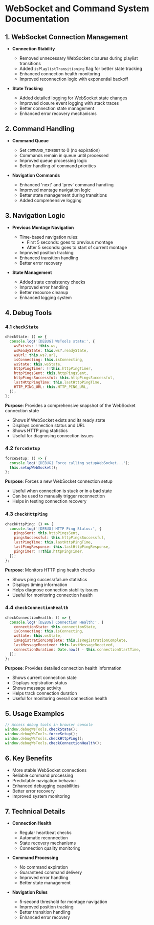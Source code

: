 # WebSocket and Command System Documentation

## 1. WebSocket Connection Management

- **Connection Stability**
  - Removed unnecessary WebSocket closures during playlist transitions
  - Added `isPlaylistTransitioning` flag for better state tracking
  - Enhanced connection health monitoring
  - Improved reconnection logic with exponential backoff

- **State Tracking**
  - Added detailed logging for WebSocket state changes
  - Improved closure event logging with stack traces
  - Better connection state management
  - Enhanced error recovery mechanisms

## 2. Command Handling

- **Command Queue**
  - Set `COMMAND_TIMEOUT` to 0 (no expiration)
  - Commands remain in queue until processed
  - Improved queue processing logic
  - Better handling of command priorities

- **Navigation Commands**
  - Enhanced 'next' and 'prev' command handling
  - Improved montage navigation logic
  - Better state management during transitions
  - Added comprehensive logging

## 3. Navigation Logic

- **Previous Montage Navigation**
  - Time-based navigation rules:
    - First 5 seconds: goes to previous montage
    - After 5 seconds: goes to start of current montage
  - Improved position tracking
  - Enhanced transition handling
  - Better error recovery

- **State Management**
  - Added state consistency checks
  - Improved error handling
  - Better resource cleanup
  - Enhanced logging system

## 4. Debug Tools

### 4.1 `checkState`

```javascript
checkState: () => {
  console.log('[DEBUG] WsTools state:', {
    wsExists: !!this.ws,
    wsReadyState: this.ws?.readyState,
    wsUrl: this.ws?.url,
    isConnecting: this.isConnecting,
    wsState: this.wsState,
    httpPingTimer: !!this.httpPingTimer,
    httpPingsSent: this.httpPingsSent,
    httpPingsSuccessful: this.httpPingsSuccessful,
    lastHttpPingTime: this.lastHttpPingTime,
    HTTP_PING_URL: this.HTTP_PING_URL,
  });
};
```

**Purpose**: Provides a comprehensive snapshot of the WebSocket connection state

- Shows if WebSocket exists and its ready state
- Displays connection status and URL
- Shows HTTP ping statistics
- Useful for diagnosing connection issues

### 4.2 `forceSetup`

```javascript
forceSetup: () => {
  console.log('[DEBUG] Force calling setupWebSocket...');
  this.setupWebSocket();
};
```

**Purpose**: Forces a new WebSocket connection setup

- Useful when connection is stuck or in a bad state
- Can be used to manually trigger reconnection
- Helps in testing connection recovery

### 4.3 `checkHttpPing`

```javascript
checkHttpPing: () => {
  console.log('[DEBUG] HTTP Ping Status:', {
    pingsSent: this.httpPingsSent,
    pingsSuccessful: this.httpPingsSuccessful,
    lastPingTime: this.lastHttpPingTime,
    lastPingResponse: this.lastHttpPingResponse,
    pingTimer: !!this.httpPingTimer,
  });
};
```

**Purpose**: Monitors HTTP ping health checks

- Shows ping success/failure statistics
- Displays timing information
- Helps diagnose connection stability issues
- Useful for monitoring connection health

### 4.4 `checkConnectionHealth`

```javascript
checkConnectionHealth: () => {
  console.log('[DEBUG] Connection Health:', {
    connectionState: this.connectionState,
    isConnecting: this.isConnecting,
    wsState: this.wsState,
    isRegistrationComplete: this.isRegistrationComplete,
    lastMessageReceived: this.lastMessageReceived,
    connectionDuration: Date.now() - this.connectionStartTime,
  });
};
```

**Purpose**: Provides detailed connection health information

- Shows current connection state
- Displays registration status
- Shows message activity
- Helps track connection duration
- Useful for monitoring overall connection health

## 5. Usage Examples

```javascript
// Access debug tools in browser console
window.debugWsTools.checkState();
window.debugWsTools.forceSetup();
window.debugWsTools.checkHttpPing();
window.debugWsTools.checkConnectionHealth();
```

## 6. Key Benefits

- More stable WebSocket connections
- Reliable command processing
- Predictable navigation behavior
- Enhanced debugging capabilities
- Better error recovery
- Improved system monitoring

## 7. Technical Details

- **Connection Health**
  - Regular heartbeat checks
  - Automatic reconnection
  - State recovery mechanisms
  - Connection quality monitoring

- **Command Processing**
  - No command expiration
  - Guaranteed command delivery
  - Improved error handling
  - Better state management

- **Navigation Rules**
  - 5-second threshold for montage navigation
  - Improved position tracking
  - Better transition handling
  - Enhanced error recovery
